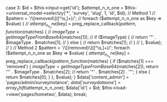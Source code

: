 case 3:
                    $id = $this->input->get('id');
                    $attempt_n_n_one = $this->universal_model->selectzy('*', 'survey', 'slug', 1, 'id', $id);
                    // Method 1
                    // $pattern = '/\[removed\]([^\s,]+)/';
                    // foreach ($attempt_n_n_one as $key => $value) {
                    //     $attempt_n_n_one[$key] = preg_replace_callback($pattern, function ($matches) {
                    //         $imageType = getImageTypeFromBase64($matches[1]);
                    //         if ($imageType) {
                    //             return '"' . $imageType . $matches[1];
                    //         } else {
                    //             return $matches[1];
                    //         }
                    //     }, $value);
                    // }
                    // Method 2
                    $pattern = '/\[(removed)\]([^\s,]+)/';
                    foreach ($attempt_n_n_one as $key => $value) {
                        $attempt_n_n_one[$key] = preg_replace_callback($pattern, function ($matches) {
                            if ($matches[1] === 'removed') {
                                $imageType = getImageTypeFromBase64($matches[2]);
                                return '"' . $imageType . $matches[2];
                                // return '"' . $matches[2] . '"';
                            } else {
                                return $matches[0];
                            }
                        }, $value);
                    }
                    $data['content_admin'] = 'pages/admin/surveyinstance';
                    $data['surveydataone'] = array_shift($attempt_n_n_one);
                    $data['id'] = $id;
                    $this->load->view('pages/hometwo', $data);
                    break;
